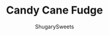 ---
layout: ../../layouts/MarkdownPostLayout.astro
title: Candy Cane Fudge
author: ShugarySweets
pubDate: 2018-11-26
description: "Sweet vanilla peppermint fudge packed with crushed candy canes! This Candy Cane Fudge NEEDS to be included on your holiday dessert plate this year!"
image_url: https://www.shugarysweets.com/wp-content/uploads/2014/09/peppermint-fudge-3.jpg
tags: ["Candy","American"]
calories: 65
protein: 0
carbohydrates: 9
fats: 4
fiber: 0
ingredients: ["2 cups granulated sugar","3/4 cup heavy cream","3/4 cup unsalted butter","pinch of salt","1 package (11 ounce) white chocolate chips","1 jar (7 ounce) marshmallow cream","1 teaspoon pure vanilla extract","1/2 cup peppermint candy canes, chopped"]
serves: 64
time: "4 hours 20 minutes"
prepTime: "10 minutes"
instructions: ["In a large saucepan, combine sugar, cream, butter, and salt. Heat over medium high heat and bring to a boil, stirring continuously.","Continue boiling for 5 minutes, while stirring. Remove from heat.","In a large mixing bowl, add marshmallow cream, white chocolate chips, and vanilla extract.","Pour hot butter mixture over, and turn mixer on low. Blend for 1-2 minutes, until white chocolate morsels have melted, and mixture is smooth.","Fold in chopped candy (reserve about 1 Tbsp of candy to sprinkle over top).","Pour into an 8-inch square baking dish, lined with parchment paper. Sprinkle with remaining candy.","Allow to set, about 4 hours at room temperature. Do not refrigerate.","Cut into pieces and enjoy."]
nutrition: ["65 calories","9 grams carbohydrates","9 milligrams cholesterol","4 grams fat","0 grams fiber","0 grams protein","2 grams saturated fat","4 milligrams sodium","8 grams sugar","0 grams trans fat","1 grams unsaturated fat"]
---